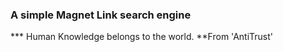 ### A simple Magnet Link search engine
*** Human Knowledge belongs to the world.
                     **From 'AntiTrust'
 
